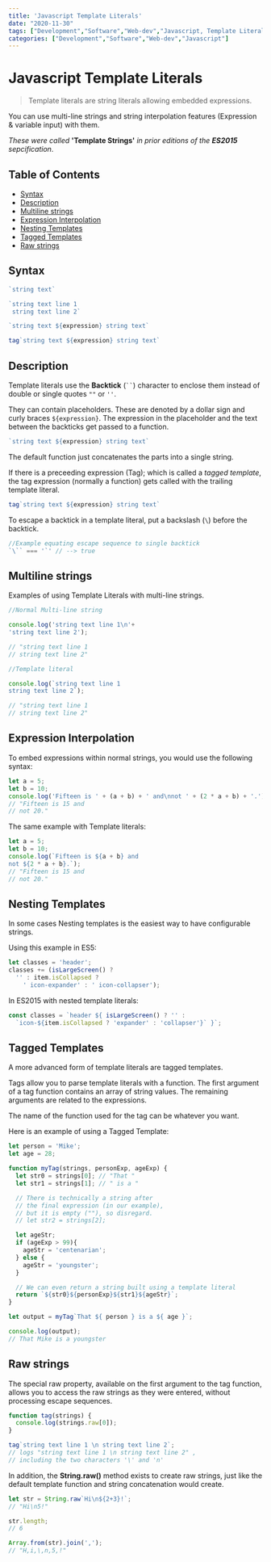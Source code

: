 ```yaml
---
title: 'Javascript Template Literals'
date: "2020-11-30"
tags: ["Development","Software","Web-dev","Javascript, Template Literals, Template Strings"]
categories: ["Development","Software","Web-dev","Javascript"]
---
```


# Javascript Template Literals

>Template literals are string literals allowing embedded expressions.

You can use multi-line strings and string interpolation features (Expression & variable input) with them.

*These were called* **'Template Strings'** *in prior editions of the **ES2015** sepcification*.


## Table of Contents

- [Syntax](#Syntax)
- [Description](#Description)
- [Multiline strings](#Multiline-strings)
- [Expression Interpolation](#Expression-Interpolation)
- [Nesting Templates](#Nesting-Templates)
- [Tagged Templates](#Tagged-Templates)
- [Raw strings](#Raw-strings)


## Syntax

``` javascript
`string text`

`string text line 1
 string text line 2`

`string text ${expression} string text`

tag`string text ${expression} string text`
```

## Description

Template literals use the **Backtick** (` `` `) character to enclose them instead of double or single quotes `""` or `''`.

They can contain placeholders. These are denoted by a dollar sign and curly braces `${expression}`. The expression in the placeholder and the text between the backticks get passed to a function.

``` javascript
`string text ${expression} string text`
```

The default function just concatenates the parts into a single string.

If there is a preceeding expression (Tag); which is called a *tagged template*, the tag expression (normally a function) gets called with the trailing template literal.

``` javascript
tag`string text ${expression} string text`
```

To escape a backtick in a template literal, put a backslash (`\`) before the backtick.

``` javascript
//Example equating escape sequence to single backtick
`\`` === '`' // --> true
```

## Multiline strings

Examples of using Template Literals with multi-line strings.

``` javascript
//Normal Multi-line string

console.log('string text line 1\n'+
'string text line 2');

// "string text line 1
// string text line 2"
```

``` javascript
//Template literal

console.log(`string text line 1
string text line 2`);

// "string text line 1
// string text line 2"
```

## Expression Interpolation

To embed expressions within normal strings, you would use the following syntax:

``` javascript
let a = 5;
let b = 10;
console.log('Fifteen is ' + (a + b) + ' and\nnot ' + (2 * a + b) + '.');
// "Fifteen is 15 and
// not 20."
```

The same example with Template literals:

``` javascript
let a = 5;
let b = 10;
console.log(`Fifteen is ${a + b} and
not ${2 * a + b}.`);
// "Fifteen is 15 and
// not 20."
```

## Nesting Templates

In some cases Nesting templates is the easiest way to have configurable strings.

Using this example in ES5:

``` javascript
let classes = 'header';
classes += (isLargeScreen() ?
  '' : item.isCollapsed ?
    ' icon-expander' : ' icon-collapser');
```

In ES2015 with nested template literals:

``` javascript
const classes = `header ${ isLargeScreen() ? '' :
  `icon-${item.isCollapsed ? 'expander' : 'collapser'}` }`;
```

## Tagged Templates

A more advanced form of template literals are tagged templates.

Tags allow you to parse template literals with a function. The first argument of a tag function contains an array of string values. The remaining arguments are related to the expressions.

The name of the function used for the tag can be whatever you want.

Here is an example of using a Tagged Template:

``` javascript
let person = 'Mike';
let age = 28;

function myTag(strings, personExp, ageExp) {
  let str0 = strings[0]; // "That "
  let str1 = strings[1]; // " is a "

  // There is technically a string after
  // the final expression (in our example),
  // but it is empty (""), so disregard.
  // let str2 = strings[2];

  let ageStr;
  if (ageExp > 99){
    ageStr = 'centenarian';
  } else {
    ageStr = 'youngster';
  }

  // We can even return a string built using a template literal
  return `${str0}${personExp}${str1}${ageStr}`;
}

let output = myTag`That ${ person } is a ${ age }`;

console.log(output);
// That Mike is a youngster
```

## Raw strings

The special raw property, available on the first argument to the tag function, allows you to access the raw strings as they were entered, without processing escape sequences.

``` javascript
function tag(strings) {
  console.log(strings.raw[0]);
}

tag`string text line 1 \n string text line 2`;
// logs "string text line 1 \n string text line 2" ,
// including the two characters '\' and 'n'
```

In addition, the **String.raw()** method exists to create raw strings, just like the default template function and string concatenation would create.

``` javascript
let str = String.raw`Hi\n${2+3}!`;
// "Hi\n5!"

str.length;
// 6

Array.from(str).join(',');
// "H,i,\,n,5,!"
```
